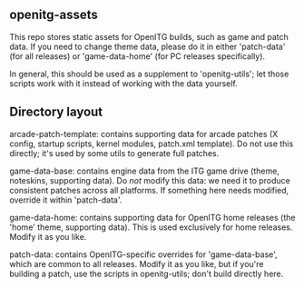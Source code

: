 openitg-assets
--------------

This repo stores static assets for OpenITG builds, such as game and patch data.
If you need to change theme data, please do it in either 'patch-data' (for all
releases) or 'game-data-home' (for PC releases specifically).

In general, this should be used as a supplement to 'openitg-utils'; let those
scripts work with it instead of working with the data yourself.

Directory layout
----------------

arcade-patch-template: contains supporting data for arcade patches (X config,
	startup scripts, kernel modules, patch.xml template). Do not use this
	directly; it's used by some utils to generate full patches.

game-data-base: contains engine data from the ITG game drive (theme, noteskins,
	supporting data). Do *not* modify this data: we need it to produce
	consistent patches across all platforms. If something here needs
	modified, override it within 'patch-data'.

game-data-home: contains supporting data for OpenITG home releases (the 'home'
	theme, supporting data). This is used exclusively for home releases.
	Modify it as you like.

patch-data: contains OpenITG-specific overrides for 'game-data-base', which are
	common to all releases. Modify it as you like, but if you're building
	a patch, use the scripts in openitg-utils; don't build directly here.
